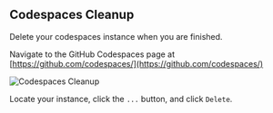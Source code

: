 ## Codespaces Cleanup

Delete your codespaces instance when you are finished.

Navigate to the GitHub Codespaces page at [https://github.com/codespaces/](https://github.com/codespaces/)

![Codespaces Cleanup](../../../../assets/images/wrap-up-delete_codespaces_instance.png)

Locate your instance, click the `...` button, and click `Delete`.